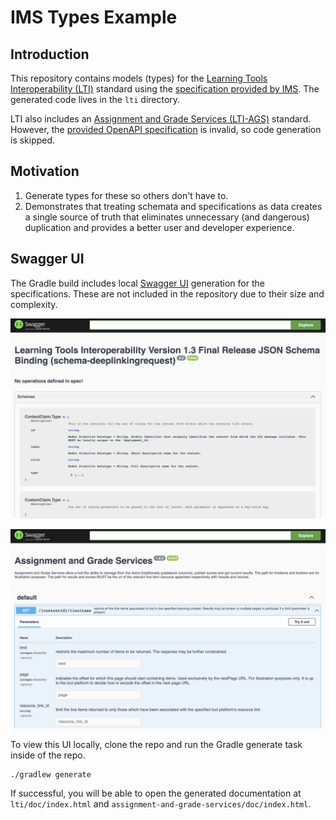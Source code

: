 # IMS Types Example

## Introduction

This repository contains models (types) for the [Learning Tools Interoperability (LTI)](https://www.imsglobal.org/activity/learning-tools-interoperability) standard using the [specification provided by IMS](https://www.imsglobal.org/spec/lti/v1p3/#normative-documents). The generated code lives in the `lti` directory. 

LTI also includes an [Assignment and Grade Services (LTI-AGS)](https://www.imsglobal.org/spec/lti-ags/v2p0/) standard. However, the [provided OpenAPI specification](https://www.imsglobal.org/spec/lti-ags/v2p0/openapi/#/default) is invalid, so code generation is skipped.

## Motivation

1. Generate types for these so others don't have to.
2. Demonstrates that treating schemata and specifications as data creates a single source of truth that eliminates unnecessary (and dangerous) duplication and provides a better user and developer experience.

## Swagger UI

The Gradle build includes local [Swagger UI](https://swagger.io/tools/swagger-ui/) generation for the specifications. These are not included in the repository due to their size and complexity.

![LTI Swagger UI](assets/swaggerui-lti.png)

![AGS Swagger UI](assets/swaggerui-ags.png)

To view this UI locally, clone the repo and run the Gradle generate task inside of the repo.

```shell
./gradlew generate
```

If successful, you will be able to open the generated documentation at `lti/doc/index.html` and `assignment-and-grade-services/doc/index.html`.

